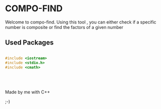 <h1>COMPO-FIND</h1>
<p>Welcome to compo-find. Using this tool , you can either check if a specific number is composite or find the factors of a given number

<br>

## Used Packages
```cpp

#include <iostream>
#include <stdio.h>
#include <cmath>

```
<br>
<br>
<br>
Made by me with C++ 

;-)
